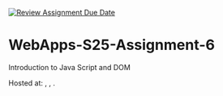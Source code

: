 [![Review Assignment Due Date](https://classroom.github.com/assets/deadline-readme-button-22041afd0340ce965d47ae6ef1cefeee28c7c493a6346c4f15d667ab976d596c.svg)](https://classroom.github.com/a/URRZ2TIg)
# WebApps-S25-Assignment-6
Introduction to Java Script and DOM

Hosted at: [](https://44-563-webapps-s25.github.io/44563-webapps-s25-assignment6-grahowe/city.html), [](https://44-563-webapps-s25.github.io/44563-webapps-s25-assignment6-grahowe/discount.html), [](https://44-563-webapps-s25.github.io/44563-webapps-s25-assignment6-grahowe/dinner.html).
